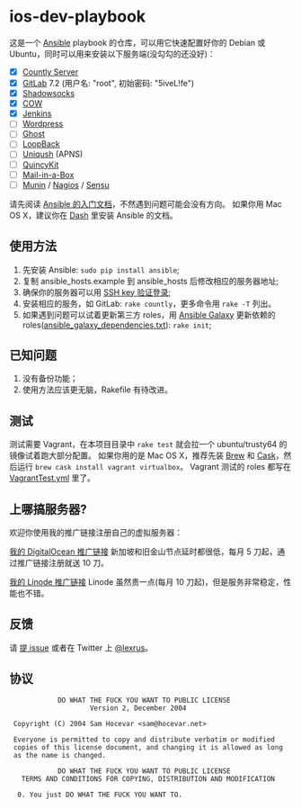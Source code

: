 # ios-dev-playbook

这是一个 [Ansible](http://www.ansible.com) playbook 的仓库，可以用它快速配置好你的 Debian 或 Ubuntu，同时可以用来安装以下服务端(没勾勾的还没好)：

- [x] [Countly Server](https://github.com/Countly/countly-server)
- [x] [GitLab](https://github.com/gitlabhq/gitlabhq) 7.2 (用户名: "root", 初始密码: "5iveL!fe")
- [x] [Shadowsocks](https://github.com/clowwindy/shadowsocks)
- [x] [COW](https://github.com/cyfdecyf/cow)
- [x] [Jenkins](http://jenkins-ci.org)
- [ ] [Wordpress](http://wordpress.org)
- [ ] [Ghost](https://github.com/TryGhost/Ghost)
- [ ] [LoopBack](http://loopback.io)
- [ ] [Uniqush](http://uniqush.org) (APNS)
- [ ] [QuincyKit](https://github.com/therealkerni/QuincyKit)
- [ ] [Mail-in-a-Box](https://github.com/mail-in-a-box/mailinabox)
- [ ] [Munin](http://munin-monitoring.org) / [Nagios](http://www.nagios.org) / [Sensu](http://sensuapp.org)

请先阅读 [Ansible 的入门文档](http://docs.ansible.com)，不然遇到问题可能会没有方向。
如果你用 Mac OS X，建议你在 [Dash](http://kapeli.com/dash) 里安装 Ansible 的文档。


## 使用方法

1. 先安装 Ansible: ```sudo pip install ansible```;
2. 复制 ansible_hosts.example 到 ansible_hosts 后修改相应的服务器地址;
3. 确保你的服务器可以用 [SSH key 验证登录](http://www.debian-administration.org/article/530/SSH_with_authentication_key_instead_of_password);
4. 安装相应的服务，如 GitLab: ```rake countly```，更多命令用 ```rake -T``` 列出。
5. 如果遇到问题可以试着更新第三方 roles，用 [Ansible Galaxy](https://galaxy.ansible.com) 更新依赖的 roles([ansible_galaxy_dependencies.txt](https://github.com/lexrus/ios-dev-playbook/blob/master/ansible_galaxy_dependencies.txt)): ```rake init```;</del>


## 已知问题

1. 没有备份功能；
2. 使用方法应该更无脑，Rakefile 有待改进。


## 测试

测试需要 Vagrant，在本项目目录中 ```rake test``` 就会拉一个 ubuntu/trusty64 的镜像试着跑大部分配置。
如果你用的是 Mac OS X，推荐先装 [Brew](http://brew.sh) 和 [Cask](http://caskroom.io)，然后运行 ```brew cask install vagrant virtualbox```。
Vagrant 测试的 roles 都写在 [VagrantTest.yml](https://github.com/lexrus/ios-dev-playbook/blob/master/VagrantTest.yml) 里了。


## 上哪搞服务器?

欢迎你使用我的推广链接注册自己的虚拟服务器：

[我的 DigitalOcean 推广链接](https://www.digitalocean.com/?refcode=3eb5cf371fc9) 新加坡和旧金山节点延时都很低，每月 5 刀起，通过推广链接注册就送 10 刀。

[我的 Linode 推广链接](http://www.linode.com/?r=9f144941e797d495a10c2841c3137ce1acde5f15) Linode 虽然贵一点(每月 10 刀起)，但是服务非常稳定，性能也不错。


## 反馈

请 [提 issue](https://github.com/lexrus/ios-dev-playbook/issues/new) 或者在 Twitter 上 [@lexrus](https://twitter.com/lexrus)。


## 协议

```
            DO WHAT THE FUCK YOU WANT TO PUBLIC LICENSE
                    Version 2, December 2004

 Copyright (C) 2004 Sam Hocevar <sam@hocevar.net>

 Everyone is permitted to copy and distribute verbatim or modified
 copies of this license document, and changing it is allowed as long
 as the name is changed.

            DO WHAT THE FUCK YOU WANT TO PUBLIC LICENSE
   TERMS AND CONDITIONS FOR COPYING, DISTRIBUTION AND MODIFICATION

  0. You just DO WHAT THE FUCK YOU WANT TO.

```